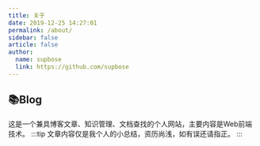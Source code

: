 ```yaml
---
title: 关于
date: 2019-12-25 14:27:01
permalink: /about/
sidebar: false
article: false
author:
  name: supbose
  link: https://github.com/supbose
---
```

## 📚Blog
这是一个兼具博客文章、知识管理、文档查找的个人网站，主要内容是Web前端技术。
:::tip
文章内容仅是我个人的小总结，资历尚浅，如有误还请指正。
:::